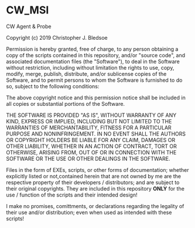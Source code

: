 # CW_MSI
CW Agent &amp; Probe

Copyright (c) 2019 Christopher J. Bledsoe

Permission is hereby granted, free of charge, to any person obtaining a copy
of the scripts contained in this repository, and/or "source code", and
associated documentation files (the "Software"), to deal in the Software
without restriction, including without limitation the rights to use, copy,
modify, merge, publish, distribute, and/or sublicense copies of the Software,
and to permit persons to whom the Software is furnished to do so, subject to
the following conditions:

The above copyright notice and this permission notice shall be included in all
copies or substantial portions of the Software.

THE SOFTWARE IS PROVIDED "AS IS", WITHOUT WARRANTY OF ANY KIND, EXPRESS OR
IMPLIED, INCLUDING BUT NOT LIMITED TO THE WARRANTIES OF MERCHANTABILITY,
FITNESS FOR A PARTICULAR PURPOSE AND NONINFRINGEMENT. IN NO EVENT SHALL THE
AUTHORS OR COPYRIGHT HOLDERS BE LIABLE FOR ANY CLAIM, DAMAGES OR OTHER
LIABILITY, WHETHER IN AN ACTION OF CONTRACT, TORT OR OTHERWISE, ARISING FROM,
OUT OF OR IN CONNECTION WITH THE SOFTWARE OR THE USE OR OTHER DEALINGS IN THE
SOFTWARE.

Files in the form of EXEs, scripts, or other forms of documentation; whether
explicitly listed or not,contained herein that are not owned by me are the
respective property of their developers / distributors; and are subject to their
original copyrights. They are included in this repository **ONLY** for the
use / function of the scripts and their intended design!

I make no promises, comittments, or declarations regarding the legality of
their use and/or distribution; even when used as intended with these scripts!
